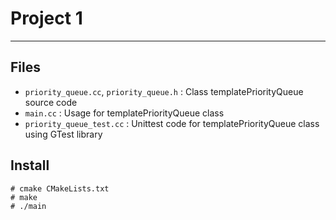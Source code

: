 # Project 1
---
## Files
- `priority_queue.cc`, `priority_queue.h` : Class templatePriorityQueue source code
- `main.cc` : Usage for templatePriorityQueue class
- `priority_queue_test.cc` : Unittest code for templatePriorityQueue class using GTest library

## Install

```
# cmake CMakeLists.txt
# make
# ./main
```


